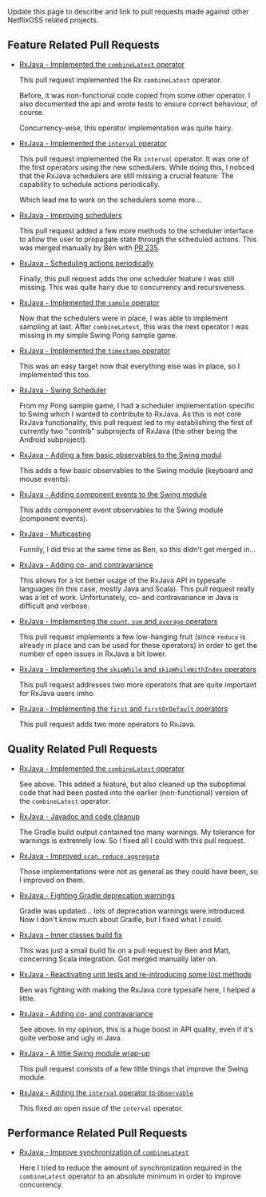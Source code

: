 Update this page to describe and link to pull requests made against other NetflixOSS related projects.

## Feature Related Pull Requests

* [RxJava - Implemented the `combineLatest` operator](https://github.com/Netflix/RxJava/pull/207)
  
  This pull request implemented the Rx `combineLatest` operator. 

  Before, it was non-functional code copied from some other operator. 
  I also documented the api and wrote tests to ensure correct behaviour, of course.

  Concurrency-wise, this operator implementation was quite hairy.

* [RxJava - Implemented the `interval` operator](https://github.com/Netflix/RxJava/pull/228)
  
  This pull request implemented the Rx `interval` operator. It was one of the first operators 
  using the new schedulers. While doing this, I noticed that the RxJava schedulers are still
  missing a crucial feature: The capability to schedule actions periodically.
  
  Which lead me to work on the schedulers some more...
  
* [RxJava - Improving schedulers](https://github.com/Netflix/RxJava/pull/229)

  This pull request added a few more methods to the scheduler interface to allow the
  user to propagate state through the scheduled actions. This was merged manually by Ben
  with [PR 235](https://github.com/Netflix/RxJava/pull/235).
  
* [RxJava - Scheduling actions periodically](https://github.com/Netflix/RxJava/pull/246)

  Finally, this pull request adds the one scheduler feature I was still missing. This was quite 
  hairy due to concurrency and recursiveness.
  
* [RxJava - Implemented the `sample` operator](https://github.com/Netflix/RxJava/pull/248)

  Now that the schedulers were in place, I was able to implement sampling at last. After 
  `combineLatest`, this was the next operator I was missing in my simple Swing Pong sample game.
  
* [RxJava - Implemented the `timestamp` operator](https://github.com/Netflix/RxJava/pull/249)

  This was an easy target now that everything else was in place, so I implemented this too.
  
* [RxJava - Swing Scheduler](https://github.com/Netflix/RxJava/pull/254)

  From my Pong sample game, I had a scheduler implementation specific to Swing which I wanted to
  contribute to RxJava. As this is not core RxJava functionality, this pull request led to my 
  establishing the first of currently two "contrib" subprojects of RxJava (the other being the
  Android subproject). 
  
* [RxJava - Adding a few basic observables to the Swing modul](https://github.com/Netflix/RxJava/pull/262)

  This adds a few basic observables to the Swing module (keyboard and mouse events).  

* [RxJava - Adding component events to the Swing module](https://github.com/Netflix/RxJava/pull/265)

  This adds component event observables to the Swing module (component events).  

* [RxJava - Multicasting](https://github.com/Netflix/RxJava/pull/261)
  
  Funnily, I did this at the same time as Ben, so this didn't get merged in...
  
* [RxJava - Adding co- and contravariance](https://github.com/Netflix/RxJava/pull/331)

  This allows for a lot better usage of the RxJava API in typesafe languages (in this case, mostly 
  Java and Scala). This pull request really was a lot of work. Unfortunately, co- and contravariance 
  in Java is difficult and verbose.

* [RxJava - Implementing the `count`, `sum` and `average` operators](https://github.com/Netflix/RxJava/pull/354)

  This pull request implements a few low-hanging fruit (since `reduce` is already in place and
  can be used for these operators) in order to get the number of open issues in RxJava a bit lower.
  
* [RxJava - Implementing the `skipWhile` and `skipWhileWithIndex` operators](https://github.com/Netflix/RxJava/pull/355)

  This pull request addresses two more operators that are quite important for RxJava users imho.
 
* [RxJava - Implementing the `first` and `firstOrDefault` operators](https://github.com/Netflix/RxJava/pull/357)

  This pull request adds two more operators to RxJava.
  
## Quality Related Pull Requests

* [RxJava - Implemented the `combineLatest` operator](https://github.com/Netflix/RxJava/pull/207)

  See above. This added a feature, but also cleaned up the suboptimal code that had been pasted
  into the earlier (non-functional) version of the `combineLatest` operator.

* [RxJava - Javadoc and code cleanup](https://github.com/Netflix/RxJava/pull/255)

  The Gradle build output contained too many warnings. My tolerance for warnings is extremely low.
  So I fixed all I could with this pull request.
  
* [RxJava - Improved `scan`, `reduce`, `aggregate`](https://github.com/Netflix/RxJava/pull/257)

  Those implementations were not as general as they could have been, so I improved on them.
  
* [RxJava - Fighting Gradle deprecation warnings](https://github.com/Netflix/RxJava/pull/305)

  Gradle was updated... lots of deprecation warnings were introduced. Now I don't know much about
  Gradle, but I fixed what I could.
  
* [RxJava - Inner classes build fix](https://github.com/benjchristensen/RxJava/pull/1)

  This was just a small build fix on a pull request by Ben and Matt, concerning Scala integration.
  Got merged manually later on.
  
* [RxJava - Reactivating unit tests and re-introducing some lost methods](https://github.com/benjchristensen/RxJava/pull/2)

  Ben was fighting with making the RxJava core typesafe here, I helped a little.
  
* [RxJava - Adding co- and contravariance](https://github.com/Netflix/RxJava/pull/331)

  See above. In my opinion, this is a huge boost in API quality, even if it's quite verbose and 
  ugly in Java.
  
* [RxJava - A little Swing module wrap-up](https://github.com/Netflix/RxJava/pull/350)

  This pull request consists of a few little things that improve the Swing module.

* [RxJava - Adding the `interval` operator to `Observable`](https://github.com/Netflix/RxJava/pull/356)

  This fixed an open issue of the `interval` operator.
  
## Performance Related Pull Requests

* [RxJava - Improve synchronization of `combineLatest`](https://github.com/Netflix/RxJava/pull/267)

  Here I tried to reduce the amount of synchronization required in the `combineLatest` operator 
  to an absolute minimum in order to improve concurrency.
